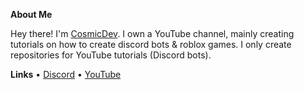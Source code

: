 __**About Me**__

Hey there! I'm [CosmicDev](https://youtube.com/c/CosmicDev).
I own a YouTube channel, mainly creating tutorials on how to create discord bots & roblox games.
I only create repositories for YouTube tutorials (Discord bots).

__**Links**__
• [Discord](https://discord.com/invite/EAUSe2UDxj)
• [YouTube](https://youtube.com/c/CosmicDev)
